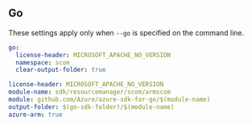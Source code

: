 ## Go

These settings apply only when `--go` is specified on the command line.

```yaml $(go) && !$(track2)
go:
  license-header: MICROSOFT_APACHE_NO_VERSION
  namespace: scom
  clear-output-folder: true
```
``` yaml $(go) && $(track2)
license-header: MICROSOFT_APACHE_NO_VERSION
module-name: sdk/resourcemanager/scom/armscom
module: github.com/Azure/azure-sdk-for-go/$(module-name)
output-folder: $(go-sdk-folder)/$(module-name)
azure-arm: true
```
